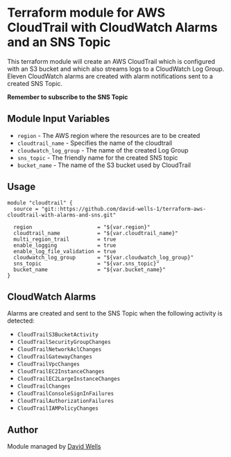 # Terraform module for AWS CloudTrail with CloudWatch Alarms and an SNS Topic

This terraform module will create an AWS CloudTrail which is configured with an S3 bucket and which also streams logs to a CloudWatch Log Group. Eleven CloudWatch alarms are created with alarm notifications sent to a created SNS Topic.

**Remember to subscribe to the SNS Topic**

## Module Input Variables

* `region` - The AWS region where the resources are to be created
* `cloudtrail_name` - Specifies the name of the cloudtrail
* `cloudwatch_log_group` - The name of the created Log Group
* `sns_topic` - The friendly name for the created SNS topic
* `bucket_name` - The name of the S3 bucket used by CloudTrail

## Usage

```
module "cloudtrail" {
  source = "git::https://github.com/david-wells-1/terraform-aws-cloudtrail-with-alarms-and-sns.git"

  region                     = "${var.region}"
  cloudtrail_name            = "${var.cloudtrail_name}"
  multi_region_trail         = true
  enable_logging             = true
  enable_log_file_validation = true
  cloudwatch_log_group       = "${var.cloudwatch_log_group}"
  sns_topic                  = "${var.sns_topic}"
  bucket_name                = "${var.bucket_name}"
}
```
## CloudWatch Alarms

Alarms are created and sent to the SNS Topic when the following activity is detected:

* `CloudTrailS3BucketActivity`
* `CloudTrailSecurityGroupChanges`
* `CloudTrailNetworkAclChanges`
* `CloudTrailGatewayChanges`
* `CloudTrailVpcChanges`
* `CloudTrailEC2InstanceChanges`
* `CloudTrailEC2LargeInstanceChanges`
* `CloudTrailChanges`
* `CloudTrailConsoleSignInFailures`
* `CloudTrailAuthorizationFailures`
* `CloudTrailIAMPolicyChanges`

## Author

Module managed by [David Wells](https://github.com/david-wells-1)